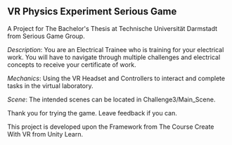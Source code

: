 ## VR Physics Experiment Serious Game
 A Project for The Bachelor's Thesis at Technische Universität Darmstadt from Serious Game Group.
 
 *Description*: You are an Electrical Trainee who is training for your electrical work. You will have to navigate through multiple challenges and electrical concepts to receive your certificate of work.
 
*Mechanics*: Using the VR Headset and Controllers to interact and complete tasks in the virtual laboratory.

*Scene*: The intended scenes can be located in Challenge3/Main_Scene. 

Thank you for trying the game. Leave feedback if you can.

This project is developed upon the Framework from The Course Create With VR from Unity Learn.
